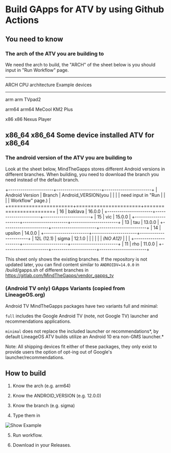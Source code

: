 # Build GApps for ATV by using Github Actions

## You need to know

### The arch of the ATV you are building to

We need the arch to build, the "ARCH" of the sheet below is you should
input in "Run Workflow" page.

  -----------------------------------------------------------------------
  ARCH                    CPU architecture        Example devices
  ----------------------- ----------------------- -----------------------
  arm                     arm                     TVpad2

  arm64                   arm64                   MeCool KM2 Plus

  x86                     x86                     Nexus Player

  x86_64                  x86_64                  Some device installed
                                                  ATV for x86_64
  -----------------------------------------------------------------------

### The android version of the ATV you are building to

Look at the sheet below, MindTheGapps stores different Android versions
in different branches. When building, you need to download the branch
you need instead of the default branch.

+----------------------+----------------------+-----------------------+
| Android Version      | Branch               | Android_VERSION(you   |
|                      |                      | need input in "Run    |
|                      |                      | Workflow" page.)      |
+======================+======================+=======================+
| 16                   | baklava              | 16.0.0                |
+----------------------+----------------------+-----------------------+
| 15                   | vic                  | 15.0.0                |
+----------------------+----------------------+-----------------------+
| 13                   | tau                  | 13.0.0                |
+----------------------+----------------------+-----------------------+
| 14                   | upsilon              | 14.0.0                |
+----------------------+----------------------+-----------------------+
| 12L (12.1)           | sigma                | 12.1.0                |
|                      |                      |                       |
| *(NO A12)*           |                      |                       |
+----------------------+----------------------+-----------------------+
| 11                   | rho                  | 11.0.0                |
+----------------------+----------------------+-----------------------+

This sheet only shows the existing branches. If the repository is not
updated later, you can find content similar to `ANDROIDV=14.0.0` in
/build/gapps.sh of different branches in
https://gitlab.com/MindTheGapps/vendor_gapps_tv

### (Android TV only) GApps Variants (copied from LineageOS.org)

Android TV MindTheGapps packages have two variants full and minimal:

`full` includes the Google Android TV (note, not Google TV) launcher and
recommendations applications.

`minimal` does not replace the included launcher or recommendations*, by
default LineageOS ATV builds utilize an Android 10 era non-GMS
launcher.*

Note: All shipping devices fit either of these packages, they only exist
to provide users the option of opt-ing out of Google's
launcher/recommendations.

## How to build

1.  Know the arch (e.g. arm64)

2.  Know the ANDROID_VERSION (e.g. 12.0.0)

3.  Know the branch (e.g. sigma)

4.  Type them in

![Show Example](https://github.com/mediateeee/action_MindTheGapps_for_ATV/raw/main/example.jpg)

5.  Run workflow.

6.  Download in your Releases.

